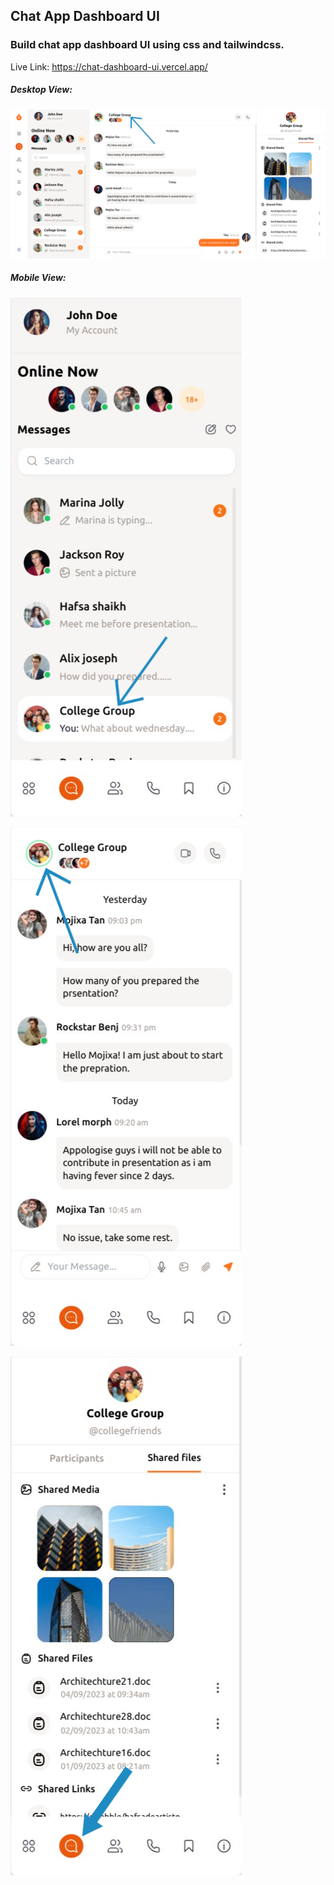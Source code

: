 ## Chat App Dashboard UI 
### Build chat app dashboard UI using css and tailwindcss.

Live Link:  https://chat-dashboard-ui.vercel.app/


##### Desktop View:

![Desktop view](https://github.com/NishantArgade/chat-dashboard-ui/blob/main/desktopSS.png?raw=true)

##### Mobile View:

![Mobile view1](https://github.com/NishantArgade/chat-dashboard-ui/blob/main/mobileSS1.png?raw=true)

![Mobile view2](https://github.com/NishantArgade/chat-dashboard-ui/blob/main/mobileSS2.png?raw=true)

![Mobile view3](https://github.com/NishantArgade/chat-dashboard-ui/blob/main/mobileSS3.png?raw=true)

